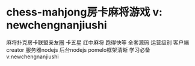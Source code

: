 # chess-mahjong房卡麻将游戏 v: newchengnanjiushi
麻将扑克房卡联盟亲友圈
卡五星 红中麻将 跑得快等
全套源码 运营级别
客户端creator 服务器nodejs 后台nodejs pomelo框架清晰 学习必备
v:newchengnanjiushi
